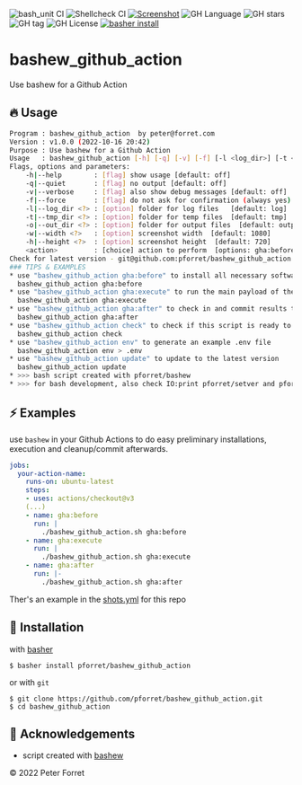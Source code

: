 ![bash_unit CI](https://github.com/pforret/bashew_github_action/workflows/bash_unit%20CI/badge.svg)
![Shellcheck CI](https://github.com/pforret/bashew_github_action/workflows/Shellcheck%20CI/badge.svg)
[![Screenshot](https://github.com/pforret/bashew_github_action/actions/workflows/shots.yml/badge.svg)](https://github.com/pforret/bashew_github_action/actions/workflows/shots.yml)
![GH Language](https://img.shields.io/github/languages/top/pforret/bashew_github_action)
![GH stars](https://img.shields.io/github/stars/pforret/bashew_github_action)
![GH tag](https://img.shields.io/github/v/tag/pforret/bashew_github_action)
![GH License](https://img.shields.io/github/license/pforret/bashew_github_action)
[![basher install](https://img.shields.io/badge/basher-install-white?logo=gnu-bash&style=flat)](https://basher.gitparade.com/package/)

# bashew_github_action

Use bashew for a Github Action

## 🔥 Usage

```bash
Program : bashew_github_action  by peter@forret.com
Version : v1.0.0 (2022-10-16 20:42)
Purpose : Use bashew for a Github Action
Usage   : bashew_github_action [-h] [-q] [-v] [-f] [-l <log_dir>] [-t <tmp_dir>] [-o <out_dir>] [-w <width>] [-h <height>] <action>
Flags, options and parameters:
    -h|--help        : [flag] show usage [default: off]
    -q|--quiet       : [flag] no output [default: off]
    -v|--verbose     : [flag] also show debug messages [default: off]
    -f|--force       : [flag] do not ask for confirmation (always yes) [default: off]
    -l|--log_dir <?> : [option] folder for log files   [default: log]
    -t|--tmp_dir <?> : [option] folder for temp files  [default: tmp]
    -o|--out_dir <?> : [option] folder for output files  [default: output]
    -w|--width <?>   : [option] screenshot width  [default: 1080]
    -h|--height <?>  : [option] screenshot height  [default: 720]
    <action>         : [choice] action to perform  [options: gha:before,gha:execute,gha:after,check,env,update]
Check for latest version - git@github.com:pforret/bashew_github_action.git
### TIPS & EXAMPLES
* use "bashew_github_action gha:before" to install all necessary software before running the main payload
  bashew_github_action gha:before
* use "bashew_github_action gha:execute" to run the main payload of the action
  bashew_github_action gha:execute
* use "bashew_github_action gha:after" to check in and commit results to repo
  bashew_github_action gha:after
* use "bashew_github_action check" to check if this script is ready to execute and what values the options/flags are
  bashew_github_action check
* use "bashew_github_action env" to generate an example .env file
  bashew_github_action env > .env
* use "bashew_github_action update" to update to the latest version
  bashew_github_action update
* >>> bash script created with pforret/bashew
* >>> for bash development, also check IO:print pforret/setver and pforret/IO:progressbar
```

## ⚡️ Examples

use `bashew` in your Github Actions to do easy preliminary installations, execution and cleanup/commit afterwards.
```yml
jobs:
  your-action-name:
    runs-on: ubuntu-latest
    steps:
    - uses: actions/checkout@v3
    (...)
    - name: gha:before
      run: |
        ./bashew_github_action.sh gha:before
    - name: gha:execute
      run: |
        ./bashew_github_action.sh gha:execute
    - name: gha:after
      run: |-
        ./bashew_github_action.sh gha:after
```

Ther's an example in the [shots.yml](https://github.com/pforret/bashew_github_action/blob/master/.github/workflows/shots.yml) for this repo

## 🚀 Installation

with [basher](https://github.com/basherpm/basher)

	$ basher install pforret/bashew_github_action

or with `git`

	$ git clone https://github.com/pforret/bashew_github_action.git
	$ cd bashew_github_action

## 📝 Acknowledgements

* script created with [bashew](https://github.com/pforret/bashew)

&copy; 2022 Peter Forret
